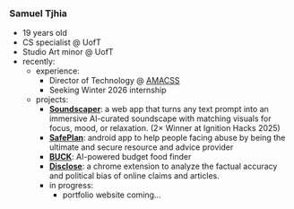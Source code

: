 ### Samuel Tjhia
- 19 years old
- CS specialist @ UofT
- Studio Art minor @ UofT
- recently:
  - experience:
    - Director of Technology @ [AMACSS](https://www.amacss.org/)
    - Seeking Winter 2026 internship
  - projects:
    - **[Soundscaper](https://github.com/samtjhia/soundscaper)**: a web app that turns any text prompt into an immersive AI-curated soundscape with matching visuals for focus, mood, or relaxation.  (2× Winner at Ignition Hacks 2025)
    - **[SafePlan](https://github.com/samtjhia/SafePlan)**: android app to help people facing abuse by being the ultimate and secure resource and advice provider
    - **[BUCK](https://github.com/samtjhia/buck)**: AI-powered budget food finder
    - **[Disclose](https://github.com/samtjhia/disclose)**: a chrome extension to analyze the factual accuracy and political bias of online claims and articles.
    - in progress:
      - portfolio website coming...
